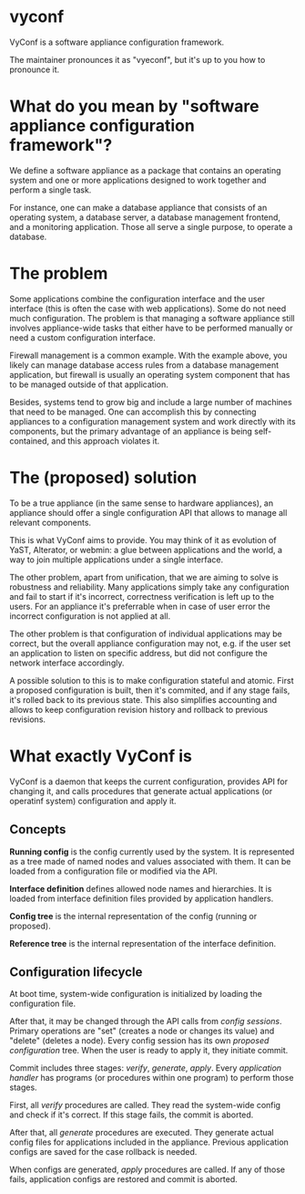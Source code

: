 vyconf
=======

VyConf is a software appliance configuration framework.

The maintainer pronounces it as "vyeconf", but it's up to you how to pronounce it.

# What do you mean by "software appliance configuration framework"?

We define a software appliance as a package that contains an operating system and
one or more applications designed to work together and perform a single task.

For instance, one can make a database appliance that consists of an operating system,
a database server, a database management frontend, and a monitoring application.
Those all serve a single purpose, to operate a database.

# The problem

Some applications combine the configuration interface and the user interface
(this is often the case with web applications). Some do not need much configuration.
The problem is that managing a software appliance still involves appliance-wide tasks
that either have to be performed manually or need a custom configuration interface.

Firewall management is a common example. With the example above, you likely can
manage database access rules from a database management application, but
firewall is usually an operating system component that has to be managed outside
of that application.

Besides, systems tend to grow big and include a large number of machines that need
to be managed. One can accomplish this by connecting appliances to a configuration
management system and work directly with its components, but the primary advantage
of an appliance is being self-contained, and this approach violates it.

# The (proposed) solution

To be a true appliance (in the same sense to hardware appliances), an appliance
should offer a single configuration API that allows to manage all relevant components.

This is what VyConf aims to provide. You may think of it as evolution of YaST, Alterator,
or webmin: a glue between applications and the world, a way to join multiple applications
under a single interface.

The other problem, apart from unification, that we are aiming to solve is robustness
and reliability. Many applications simply take any configuration and fail to start
if it's incorrect, correctness verification is left up to the users. For an appliance
it's preferrable when in case of user error the incorrect configuration is not applied
at all.

The other problem is that configuration of individual applications may be correct,
but the overall appliance configuration may not, e.g. if the user set an application
to listen on specific address, but did not configure the network interface accordingly.

A possible solution to this is to make configuration stateful and atomic. First a 
proposed configuration is built, then it's commited, and if any stage fails, it's
rolled back to its previous state. This also simplifies accounting and allows to keep
configuration revision history and rollback to previous revisions.

# What exactly VyConf is

VyConf is a daemon that keeps the current configuration, provides API for changing it,
and calls procedures that generate actual applications (or operatinf system) configuration
and apply it.

## Concepts

**Running config** is the config currently used by the system. It is represented as a tree
made of named nodes and values associated with them. It can be loaded from a configuration
file or modified via the API.


**Interface definition** defines allowed node names and hierarchies. It is loaded from
interface definition files provided by application handlers.

**Config tree** is the internal representation of the config (running or proposed).

**Reference tree** is the internal representation of the interface definition.

## Configuration lifecycle

At boot time, system-wide configuration is initialized by loading the configuration file.

After that, it may be changed through the API calls from *config sessions*. Primary operations
are "set" (creates a node or changes its value) and "delete" (deletes a node). Every config
session has its own *proposed configuration* tree. When the user is ready to apply it, they
initiate commit.

Commit includes three stages: *verify*, *generate*, *apply*. Every *application handler*
has programs (or procedures within one program) to perform those stages.

First, all *verify* procedures are called. They read the system-wide config and check if it's
correct. If this stage fails, the commit is aborted.

After that, all *generate* procedures are executed. They generate actual config files for applications
included in the appliance. Previous application configs are saved for the case rollback is needed.

When configs are generated, *apply* procedures are called. If any of those fails, application configs
are restored and commit is aborted.
